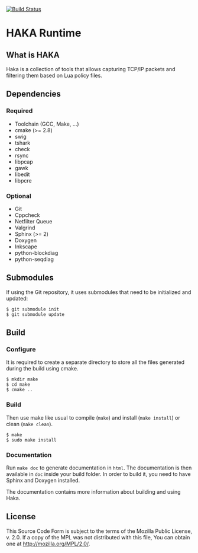 [![Build Status](https://travis-ci.org/haka-security/haka.svg?branch=develop)](https://travis-ci.org/haka-security/haka)

HAKA Runtime
============

What is HAKA
------------

Haka is a collection of tools that allows capturing TCP/IP packets and filtering
them based on Lua policy files.

Dependencies
------------

### Required

* Toolchain (GCC, Make, ...)
* cmake (>= 2.8)
* swig
* tshark
* check
* rsync
* libpcap
* gawk
* libedit
* libpcre

### Optional

* Git
* Cppcheck
* Netfilter Queue
* Valgrind
* Sphinx (>= 2)
* Doxygen
* Inkscape
* python-blockdiag
* python-seqdiag

Submodules
----------

If using the Git repository, it uses submodules that need to
be initialized and updated:

    $ git submodule init
    $ git submodule update

Build
-----

### Configure

It is required to create a separate directory to store
all the files generated during the build using cmake.

    $ mkdir make
    $ cd make
    $ cmake ..

### Build

Then use make like usual to compile (`make`) and install (`make install`) or
clean (`make clean`).

    $ make
    $ sudo make install

### Documentation

Run `make doc` to generate documentation in `html`. The documentation is then available
in `doc` inside your build folder. In order to build it, you need to have Sphinx and
Doxygen installed.

The documentation contains more information about building and using Haka.

License
-------

This Source Code Form is subject to the terms of the Mozilla Public
License, v. 2.0. If a copy of the MPL was not distributed with this
file, You can obtain one at http://mozilla.org/MPL/2.0/.
